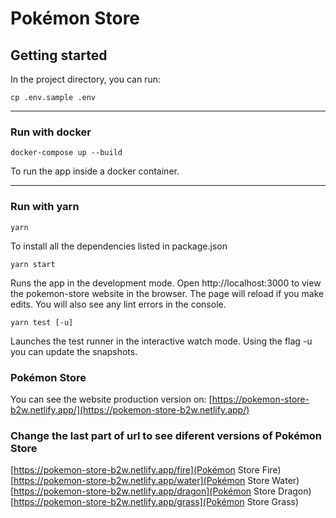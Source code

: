 # Pokémon Store

## Getting started
In the project directory, you can run:

```console
cp .env.sample .env
```

---

### Run with docker

```console
docker-compose up --build
```

To run the app inside a docker container.

---

### Run with yarn

```console
yarn
```

To install all the dependencies listed in package.json

```console
yarn start
```

Runs the app in the development mode.
Open http://localhost:3000 to view the pokemon-store website in the browser.
The page will reload if you make edits.
You will also see any lint errors in the console.

```console
yarn test [-u]
```

Launches the test runner in the interactive watch mode.
Using the flag -u you can update the snapshots.

### Pokémon Store

You can see the website production version on:
[https://pokemon-store-b2w.netlify.app/](https://pokemon-store-b2w.netlify.app/)

### Change the last part of url to see diferent versions of Pokémon Store

[https://pokemon-store-b2w.netlify.app/fire](Pokémon Store Fire)
[https://pokemon-store-b2w.netlify.app/water](Pokémon Store Water)
[https://pokemon-store-b2w.netlify.app/dragon](Pokémon Store Dragon)
[https://pokemon-store-b2w.netlify.app/grass](Pokémon Store Grass)